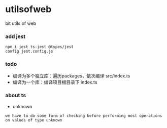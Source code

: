 # utilsofweb
bit utils of web

### add jest
```
npm i jest ts-jest @types/jest
config jest.config.js
```

### todo
- 编译为多个独立库：遍历packages，依次编译 src/index.ts
- 编译为一个库：编译项目根目录下 index.ts

### about ts
- unknown
```
we have to do some form of checking before performing most operations on values of type unknown
```
